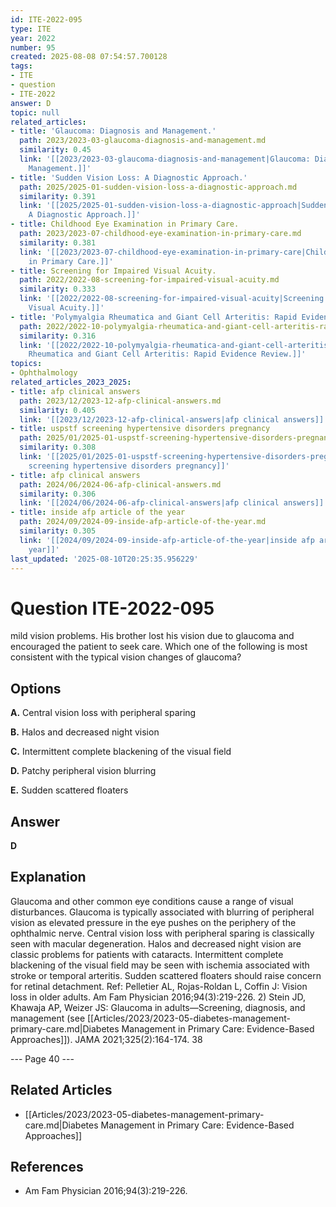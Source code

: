 ```yaml
---
id: ITE-2022-095
type: ITE
year: 2022
number: 95
created: 2025-08-08 07:54:57.700128
tags:
- ITE
- question
- ITE-2022
answer: D
topic: null
related_articles:
- title: 'Glaucoma: Diagnosis and Management.'
  path: 2023/2023-03-glaucoma-diagnosis-and-management.md
  similarity: 0.45
  link: '[[2023/2023-03-glaucoma-diagnosis-and-management|Glaucoma: Diagnosis and
    Management.]]'
- title: 'Sudden Vision Loss: A Diagnostic Approach.'
  path: 2025/2025-01-sudden-vision-loss-a-diagnostic-approach.md
  similarity: 0.391
  link: '[[2025/2025-01-sudden-vision-loss-a-diagnostic-approach|Sudden Vision Loss:
    A Diagnostic Approach.]]'
- title: Childhood Eye Examination in Primary Care.
  path: 2023/2023-07-childhood-eye-examination-in-primary-care.md
  similarity: 0.381
  link: '[[2023/2023-07-childhood-eye-examination-in-primary-care|Childhood Eye Examination
    in Primary Care.]]'
- title: Screening for Impaired Visual Acuity.
  path: 2022/2022-08-screening-for-impaired-visual-acuity.md
  similarity: 0.333
  link: '[[2022/2022-08-screening-for-impaired-visual-acuity|Screening for Impaired
    Visual Acuity.]]'
- title: 'Polymyalgia Rheumatica and Giant Cell Arteritis: Rapid Evidence Review.'
  path: 2022/2022-10-polymyalgia-rheumatica-and-giant-cell-arteritis-rapid-eviden.md
  similarity: 0.316
  link: '[[2022/2022-10-polymyalgia-rheumatica-and-giant-cell-arteritis-rapid-eviden|Polymyalgia
    Rheumatica and Giant Cell Arteritis: Rapid Evidence Review.]]'
topics:
- Ophthalmology
related_articles_2023_2025:
- title: afp clinical answers
  path: 2023/12/2023-12-afp-clinical-answers.md
  similarity: 0.405
  link: '[[2023/12/2023-12-afp-clinical-answers|afp clinical answers]]'
- title: uspstf screening hypertensive disorders pregnancy
  path: 2025/01/2025-01-uspstf-screening-hypertensive-disorders-pregnancy.md
  similarity: 0.308
  link: '[[2025/01/2025-01-uspstf-screening-hypertensive-disorders-pregnancy|uspstf
    screening hypertensive disorders pregnancy]]'
- title: afp clinical answers
  path: 2024/06/2024-06-afp-clinical-answers.md
  similarity: 0.306
  link: '[[2024/06/2024-06-afp-clinical-answers|afp clinical answers]]'
- title: inside afp article of the year
  path: 2024/09/2024-09-inside-afp-article-of-the-year.md
  similarity: 0.305
  link: '[[2024/09/2024-09-inside-afp-article-of-the-year|inside afp article of the
    year]]'
last_updated: '2025-08-10T20:25:35.956229'
---
```


# Question ITE-2022-095

mild vision problems. His brother lost his vision due to glaucoma and encouraged the patient to seek care. Which one of the following is most consistent with the typical vision changes of glaucoma?

## Options

**A.** Central vision loss with peripheral sparing

**B.** Halos and decreased night vision

**C.** Intermittent complete blackening of the visual field

**D.** Patchy peripheral vision blurring

**E.** Sudden scattered floaters

## Answer

**D**

## Explanation

Glaucoma and other common eye conditions cause a range of visual disturbances. Glaucoma is typically
associated with blurring of peripheral vision as elevated pressure in the eye pushes on the periphery of the
ophthalmic nerve. Central vision loss with peripheral sparing is classically seen with macular degeneration.
Halos and decreased night vision are classic problems for patients with cataracts. Intermittent complete
blackening of the visual field may be seen with ischemia associated with stroke or temporal arteritis.
Sudden scattered floaters should raise concern for retinal detachment.
Ref: Pelletier AL, Rojas-Roldan L, Coffin J: Vision loss in older adults. Am Fam Physician  2016;94(3):219-226. 2) Stein JD,
Khawaja AP, Weizer JS: Glaucoma in adults—Screening, diagnosis, and management (see [[Articles/2023/2023-05-diabetes-management-primary-care.md|Diabetes Management in Primary Care: Evidence-Based Approaches]]). JAMA 2021;325(2):164-174.
38

--- Page 40 ---



## Related Articles

- [[Articles/2023/2023-05-diabetes-management-primary-care.md|Diabetes Management in Primary Care: Evidence-Based Approaches]]

## References

- Am Fam Physician  2016;94(3):219-226.
